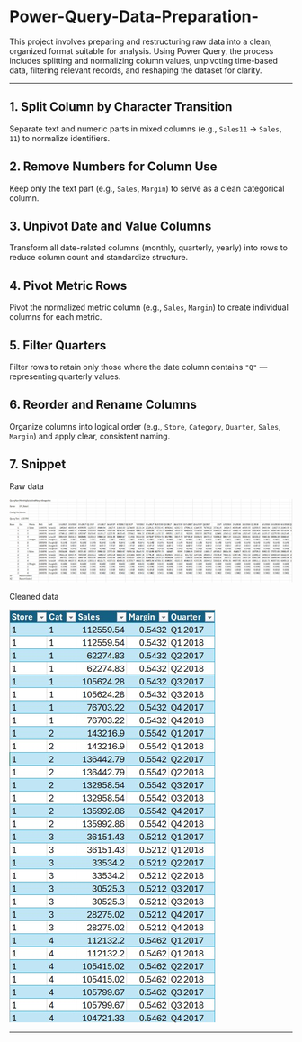 # Power-Query-Data-Preparation-
This project involves preparing and restructuring raw data into a clean, organized format suitable for analysis. Using Power Query, the process includes splitting and normalizing column values, unpivoting time-based data, filtering relevant records, and reshaping the dataset for clarity.

---

## 1. Split Column by Character Transition  
Separate text and numeric parts in mixed columns (e.g., `Sales11` → `Sales`, `11`) to normalize identifiers.

## 2. Remove Numbers for Column Use  
Keep only the text part (e.g., `Sales`, `Margin`) to serve as a clean categorical column.

## 3. Unpivot Date and Value Columns  
Transform all date-related columns (monthly, quarterly, yearly) into rows to reduce column count and standardize structure.

## 4. Pivot Metric Rows  
Pivot the normalized metric column (e.g., `Sales`, `Margin`) to create individual columns for each metric.

## 5. Filter Quarters  
Filter rows to retain only those where the date column contains `"Q"` — representing quarterly values.

## 6. Reorder and Rename Columns  
Organize columns into logical order (e.g., `Store`, `Category`, `Quarter`, `Sales`, `Margin`) and apply clear, consistent naming.

## 7. Snippet 

Raw data

![Raw Data View](https://raw.githubusercontent.com/sufrimo/Power-Query-Data-Preparation-/main/Raw%20data.jpg)

Cleaned data

![Cleaned Data View](https://raw.githubusercontent.com/sufrimo/Power-Query-Data-Preparation-/main/Cleaned%20data.jpg)


---

